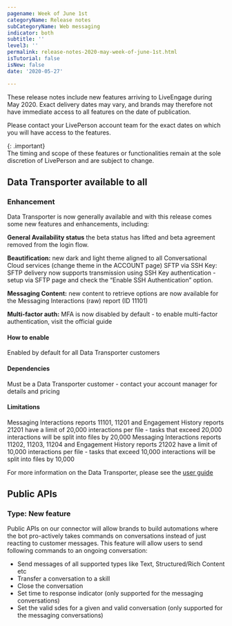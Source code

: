 ```yaml
---
pagename: Week of June 1st
categoryName: Release notes
subCategoryName: Web messaging
indicator: both
subtitle: ''
level3: ''
permalink: release-notes-2020-may-week-of-june-1st.html
isTutorial: false
isNew: false
date: '2020-05-27'

---
```


These release notes include new features arriving to LiveEngage during May 2020. Exact delivery dates may vary, and brands may therefore not have immediate access to all features on the date of publication.

Please contact your LivePerson account team for the exact dates on which you will have access to the features.

{: .important}  
The timing and scope of these features or functionalities remain at the sole discretion of LivePerson and are subject to change.

## Data Transporter available to all
### Enhancement

Data Transporter is now generally available and with this release comes some new features and enhancements, including:

**General Availability status** the beta status has lifted and beta agreement removed from the login flow.

**Beautification:** new dark and light theme aligned to all Conversational Cloud services (change theme in the ACCOUNT page)
SFTP via SSH Key: SFTP delivery now supports transmission using SSH Key authentication - setup via SFTP page and check the “Enable SSH Authentication” option.

**Messaging Content:** new content to retrieve options are now available for the Messaging Interactions (raw) report (ID 11101)

**Multi-factor auth:** MFA is now disabled by default - to enable multi-factor authentication, visit the official guide

#### How to enable
Enabled by default for all Data Transporter customers

#### Dependencies
Must be a Data Transporter customer - contact your account manager for details and pricing

#### Limitations
Messaging Interactions reports 11101, 11201 and Engagement History reports 21201 have a limit of 20,000 interactions per file - tasks that exceed 20,000 interactions will be split into files by 20,000
Messaging Interactions reports 11202, 11203, 11204 and Engagement History reports 21202 have a limit of 10,000 interactions per file - tasks that exceed 10,000 interactions will be split into files by 10,000
  
For more information on the Data Transporter, please see the [user guide](https://knowledge.liveperson.com/data-reporting-analytics-data-transporter-user-guide.html)

## Public APIs 
### Type: New feature

Public APIs on our connector will allow brands to build automations where the bot pro-actively takes commands on conversations instead of just reacting to customer messages. This feature will allow users to send following commands to an ongoing conversation:
- Send messages of all supported types like Text, Structured/Rich Content etc
- Transfer a conversation to a skill 
- Close the conversation
- Set time to response indicator (only supported for the messaging conversations)
- Set the valid sdes for a given and valid conversation (only supported for the messaging conversations)
